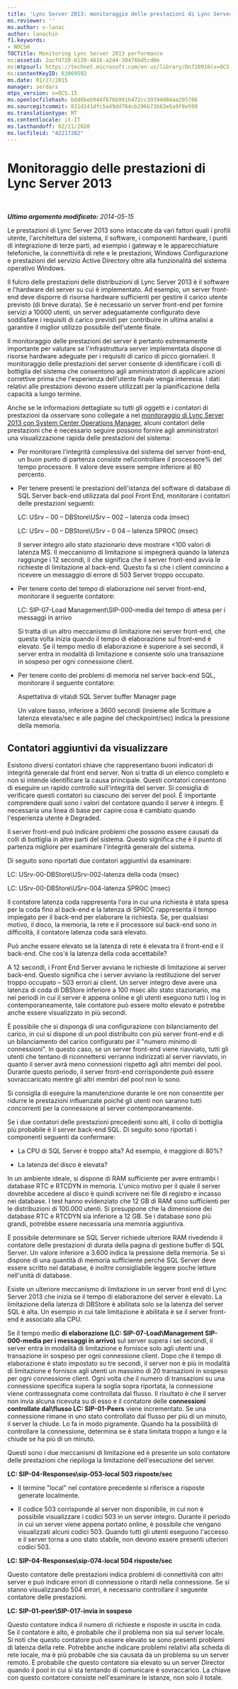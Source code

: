 ```yaml
---
title: 'Lync Server 2013: monitoraggio delle prestazioni di Lync Server'
ms.reviewer: ''
ms.author: v-lanac
author: lanachin
f1.keywords:
- NOCSH
TOCTitle: Monitoring Lync Server 2013 performance
ms:assetid: 2acfd720-6120-4816-a2d4-30476bd5cd0e
ms:mtpsurl: https://technet.microsoft.com/en-us/library/Dn720910(v=OCS.15)
ms:contentKeyID: 63969592
ms.date: 01/27/2015
manager: serdars
mtps_version: v=OCS.15
ms.openlocfilehash: bd46beb944f676b9916472cc39394d84ae205786
ms.sourcegitcommit: 831d141dfc5a49dd764cb296b73b63e5a9f8e599
ms.translationtype: MT
ms.contentlocale: it-IT
ms.lasthandoff: 02/21/2020
ms.locfileid: "42217282"
---
```

<div data-xmlns="http://www.w3.org/1999/xhtml">

<div class="topic" data-xmlns="http://www.w3.org/1999/xhtml" data-msxsl="urn:schemas-microsoft-com:xslt" data-cs="https://msdn.microsoft.com/">

<div data-asp="https://msdn2.microsoft.com/asp">

# <a name="monitoring-lync-server-2013-performance"></a>Monitoraggio delle prestazioni di Lync Server 2013

</div>

<div id="mainSection">

<div id="mainBody">

<span> </span>

_**Ultimo argomento modificato:** 2014-05-15_

Le prestazioni di Lync Server 2013 sono intaccate da vari fattori quali i profili utente, l'architettura del sistema, il software, i componenti hardware, i punti di integrazione di terze parti, ad esempio i gateway e le apparecchiature telefoniche, la connettività di rete e le prestazioni, Windows Configurazione e prestazioni del servizio Active Directory oltre alla funzionalità del sistema operativo Windows.

Il fulcro delle prestazioni delle distribuzioni di Lync Server 2013 è il software e l'hardware del server su cui è implementato. Ad esempio, un server front-end deve disporre di risorse hardware sufficienti per gestire il carico utente previsto (di breve durata). Se è necessario un server front-end per fornire servizi a 10000 utenti, un server adeguatamente configurato deve soddisfare i requisiti di carico previsti per contribuire in ultima analisi a garantire il miglior utilizzo possibile dell'utente finale.

Il monitoraggio delle prestazioni del server è pertanto estremamente importante per valutare se l'infrastruttura server implementata dispone di risorse hardware adeguate per i requisiti di carico di picco giornalieri. Il monitoraggio delle prestazioni del server consente di identificare i colli di bottiglia del sistema che consentono agli amministratori di applicare azioni correttive prima che l'esperienza dell'utente finale venga interessa. I dati relativi alle prestazioni devono essere utilizzati per la pianificazione della capacità a lungo termine.

Anche se le informazioni dettagliate su tutti gli oggetti e i contatori di prestazioni da osservare sono collegate a nel [monitoraggio di Lync Server 2013 con System Center Operations Manager](lync-server-2013-monitoring-lync-server-with-system-center-operations-manager.md), alcuni contatori delle prestazioni che è necessario seguire possono fornire agli amministratori una visualizzazione rapida delle prestazioni del sistema:

  - Per monitorare l'integrità complessiva del sistema del server front-end, un buon punto di partenza consiste nel\\controllare il processore% del tempo processore. Il valore deve essere sempre inferiore al 80 percento.

  - Per tenere presenti le prestazioni dell'istanza del software di database di SQL Server back-end utilizzata dal pool Front End, monitorare i contatori delle prestazioni seguenti:
    
    LC: USrv – 00 – DBStore\\USrv – 002 – latenza coda (msec)
    
    LC: USrv – 00 – DBStore\\USrv – 0 04 – latenza SPROC (msec)
    
    Il server integro allo stato stazionario deve mostrare \<100 valori di latenza MS. Il meccanismo di limitazione si impegnerà quando la latenza raggiunge i 12 secondi, il che significa che il server front-end avvia le richieste di limitazione al back-end. Questo fa sì che i client comincino a ricevere un messaggio di errore di 503 Server troppo occupato.

  - Per tenere conto del tempo di elaborazione nel server front-end, monitorare il seguente contatore:
    
    LC: SIP-07-Load Management\\SIP-000-media del tempo di attesa per i messaggi in arrivo
    
    Si tratta di un altro meccanismo di limitazione nei server front-end, che questa volta inizia quando il tempo di elaborazione sul front-end è elevato. Se il tempo medio di elaborazione è superiore a sei secondi, il server entra in modalità di limitazione e consente solo una transazione in sospeso per ogni connessione client.

  - Per tenere conto dei problemi di memoria nel server back-end SQL, monitorare il seguente contatore:
    
    Aspettativa di vita\\di SQL Server buffer Manager page
    
    Un valore basso, inferiore a 3600 secondi (insieme alle Scritture a latenza elevata/sec e alle pagine del checkpoint/sec) indica la pressione della memoria.

<div>

## <a name="additional-counters-to-view"></a>Contatori aggiuntivi da visualizzare

Esistono diversi contatori chiave che rappresentano buoni indicatori di integrità generale dal front end server. Non si tratta di un elenco completo e non si intende identificare la causa principale. Questi contatori consentono di eseguire un rapido controllo sull'integrità del server. Si consiglia di verificare questi contatori su ciascuno dei server del pool. È importante comprendere quali sono i valori del contatore quando il server è integro. È necessaria una linea di base per capire cosa è cambiato quando l'esperienza utente è Degraded.

Il server front-end può indicare problemi che possono essere causati da colli di bottiglia in altre parti del sistema. Questo significa che è il punto di partenza migliore per esaminare l'integrità generale del sistema.

Di seguito sono riportati due contatori aggiuntivi da esaminare:

LC: USrv-00-DBStore\\USrv-002-latenza della coda (msec)

LC: USrv-00-DBStore\\USrv-004-latenza SPROC (msec)

Il contatore latenza coda rappresenta l'ora in cui una richiesta è stata spesa per la coda fino al back-end e la latenza di SPROC rappresenta il tempo impiegato per il back-end per elaborare la richiesta. Se, per qualsiasi motivo, il disco, la memoria, la rete e il processore sul back-end sono in difficoltà, il contatore latenza coda sarà elevato.

Può anche essere elevato se la latenza di rete è elevata tra il front-end e il back-end. Che cos'è la latenza della coda accettabile?

A 12 secondi, i Front End Server avviano le richieste di limitazione ai server back-end. Questo significa che i server avviano la restituzione del server troppo occupato – 503 errori ai client. Un server integro deve avere una latenza di coda di DBStore inferiore a 100 msec allo stato stazionario, ma nei periodi in cui il server è appena online e gli utenti eseguono tutti i log in contemporaneamente, tale contatore può essere molto elevato e potrebbe anche essere visualizzato in più secondi.

È possibile che si disponga di una configurazione con bilanciamento del carico, in cui si dispone di un pool distribuito con più server front-end e di un bilanciamento del carico configurato per il "numero minimo di connessioni". In questo caso, se un server front-end viene riavviato, tutti gli utenti che tentano di riconnettersi verranno indirizzati al server riavviato, in quanto il server avrà meno connessioni rispetto agli altri membri del pool. Durante questo periodo, il server front-end corrispondente può essere sovraccaricato mentre gli altri membri del pool non lo sono.

Si consiglia di eseguire la manutenzione durante le ore non consentite per ridurre le prestazioni influenzate poiché gli utenti non saranno tutti concorrenti per la connessione al server contemporaneamente.

Se i due contatori delle prestazioni precedenti sono alti, il collo di bottiglia più probabile è il server back-end SQL. Di seguito sono riportati i componenti seguenti da confermare:

  - La CPU di SQL Server è troppo alta? Ad esempio, è maggiore di 80%?

  - La latenza del disco è elevata?

In un ambiente ideale, si dispone di RAM sufficiente per avere entrambi i database RTC e RTCDYN in memoria. L'unico motivo per il quale il server dovrebbe accedere al disco è quindi scrivere nei file di registro e incasso nei database. I test hanno evidenziato che 12 GB di RAM sono sufficienti per le distribuzioni di 100.000 utenti. Si presuppone che la dimensione dei database RTC e RTCDYN sia inferiore a 12 GB. Se i database sono più grandi, potrebbe essere necessaria una memoria aggiuntiva.

È possibile determinare se SQL Server richiede ulteriore RAM rivedendo il contatore delle prestazioni di durata della pagina di gestione buffer di SQL Server. Un valore inferiore a 3.600 indica la pressione della memoria. Se si dispone di una quantità di memoria sufficiente perché SQL Server deve essere scritto nel database, è inoltre consigliabile leggere poche letture nell'unità di database.

Esiste un ulteriore meccanismo di limitazione in un server front end di Lync Server 2013 che inizia se il tempo di elaborazione del server è elevato. La limitazione della latenza di DBStore è abilitata solo se la latenza del server SQL è alta. Un esempio in cui tale limitazione è abilitata è se il server front-end è associato alla CPU.

Se il tempo medio **di elaborazione (LC: SIP-07-Load\\Management SIP-000-media per i messaggi in arrivo)** sul server supera i sei secondi, il server entra in modalità di limitazione e fornisce solo agli utenti una transazione in sospeso per ogni connessione client. Dopo che il tempo di elaborazione è stato impostato su tre secondi, il server non è più in modalità di limitazione e fornisce agli utenti un massimo di 20 transazioni in sospeso per ogni connessione client. Ogni volta che il numero di transazioni su una connessione specifica supera la soglia sopra riportata, la connessione viene contrassegnata come controllata dal flusso. Il risultato è che il server non invia alcuna ricevuta su di esso e il contatore delle **connessioni controllate dal\\flusso LC: SIP-01-Peers** viene incrementato. Se una connessione rimane in uno stato controllato dal flusso per più di un minuto, il server la chiude. Lo fa in modo pigramente. Quando ha la possibilità di controllare la connessione, determina se è stata limitata troppo a lungo e la chiude se ha più di un minuto.

Questi sono i due meccanismi di limitazione ed è presente un solo contatore delle prestazioni che riepiloga la limitazione dell'esecuzione del server.

**LC: SIP-04-Responses\\sip-053-local 503 risposte/sec**

  - Il termine "local" nel contatore precedente si riferisce a risposte generate localmente.

  - Il codice 503 corrisponde al server non disponibile, in cui non è possibile visualizzare i codici 503 in un server integro. Durante il periodo in cui un server viene appena portato online, è possibile che vengano visualizzati alcuni codici 503. Quando tutti gli utenti eseguono l'accesso e il server torna a uno stato stabile, non devono essere presenti ulteriori codici 503.

**LC: SIP-04-Responses\\sip-074-local 504 risposte/sec**

Questo contatore delle prestazioni indica problemi di connettività con altri server e può indicare errori di connessione o ritardi nella connessione. Se si stanno visualizzando 504 errori, è necessario controllare il seguente contatore delle prestazioni.

**LC: SIP-01-peer\\SIP-017-invia in sospeso**

Questo contatore indica il numero di richieste e risposte in uscita in coda. Se il contatore è alto, è probabile che il problema non sia sul server locale. Si noti che questo contatore può essere elevato se sono presenti problemi di latenza della rete. Potrebbe anche indicare problemi relativi alla scheda di rete locale, ma è più probabile che sia causata da un problema su un server remoto. È probabile che questo contatore sia elevato su un server Director quando il pool in cui si sta tentando di comunicare è sovraccarico. La chiave con questo contatore consiste nell'esaminare le istanze, non solo il totale.

</div>

</div>

<span> </span>

</div>

</div>

</div>

